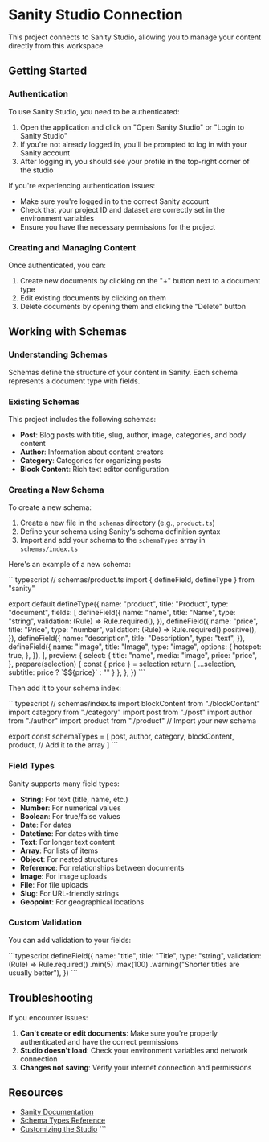 # Sanity Studio Connection

This project connects to Sanity Studio, allowing you to manage your content directly from this workspace.

## Getting Started

### Authentication

To use Sanity Studio, you need to be authenticated:

1. Open the application and click on "Open Sanity Studio" or "Login to Sanity Studio"
2. If you're not already logged in, you'll be prompted to log in with your Sanity account
3. After logging in, you should see your profile in the top-right corner of the studio

If you're experiencing authentication issues:

- Make sure you're logged in to the correct Sanity account
- Check that your project ID and dataset are correctly set in the environment variables
- Ensure you have the necessary permissions for the project

### Creating and Managing Content

Once authenticated, you can:

1. Create new documents by clicking on the "+" button next to a document type
2. Edit existing documents by clicking on them
3. Delete documents by opening them and clicking the "Delete" button

## Working with Schemas

### Understanding Schemas

Schemas define the structure of your content in Sanity. Each schema represents a document type with fields.

### Existing Schemas

This project includes the following schemas:

- **Post**: Blog posts with title, slug, author, image, categories, and body content
- **Author**: Information about content creators
- **Category**: Categories for organizing posts
- **Block Content**: Rich text editor configuration

### Creating a New Schema

To create a new schema:

1. Create a new file in the `schemas` directory (e.g., `product.ts`)
2. Define your schema using Sanity's schema definition syntax
3. Import and add your schema to the `schemaTypes` array in `schemas/index.ts`

Here's an example of a new schema:

\`\`\`typescript
// schemas/product.ts
import { defineField, defineType } from "sanity"

export default defineType({
  name: "product",
  title: "Product",
  type: "document",
  fields: [
    defineField({
      name: "name",
      title: "Name",
      type: "string",
      validation: (Rule) => Rule.required(),
    }),
    defineField({
      name: "price",
      title: "Price",
      type: "number",
      validation: (Rule) => Rule.required().positive(),
    }),
    defineField({
      name: "description",
      title: "Description",
      type: "text",
    }),
    defineField({
      name: "image",
      title: "Image",
      type: "image",
      options: {
        hotspot: true,
      },
    }),
  ],
  preview: {
    select: {
      title: "name",
      media: "image",
      price: "price",
    },
    prepare(selection) {
      const { price } = selection
      return { 
        ...selection, 
        subtitle: price ? \`$\${price}\` : "" 
      }
    },
  },
})
\`\`\`

Then add it to your schema index:

\`\`\`typescript
// schemas/index.ts
import blockContent from "./blockContent"
import category from "./category"
import post from "./post"
import author from "./author"
import product from "./product" // Import your new schema

export const schemaTypes = [
  post, 
  author, 
  category, 
  blockContent,
  product, // Add it to the array
]
\`\`\`

### Field Types

Sanity supports many field types:

- **String**: For text (title, name, etc.)
- **Number**: For numerical values
- **Boolean**: For true/false values
- **Date**: For dates
- **Datetime**: For dates with time
- **Text**: For longer text content
- **Array**: For lists of items
- **Object**: For nested structures
- **Reference**: For relationships between documents
- **Image**: For image uploads
- **File**: For file uploads
- **Slug**: For URL-friendly strings
- **Geopoint**: For geographical locations

### Custom Validation

You can add validation to your fields:

\`\`\`typescript
defineField({
  name: "title",
  title: "Title",
  type: "string",
  validation: (Rule) => 
    Rule.required()
        .min(5)
        .max(100)
        .warning("Shorter titles are usually better"),
})
\`\`\`

## Troubleshooting

If you encounter issues:

1. **Can't create or edit documents**: Make sure you're properly authenticated and have the correct permissions
2. **Studio doesn't load**: Check your environment variables and network connection
3. **Changes not saving**: Verify your internet connection and permissions

## Resources

- [Sanity Documentation](https://www.sanity.io/docs)
- [Schema Types Reference](https://www.sanity.io/docs/schema-types)
- [Customizing the Studio](https://www.sanity.io/docs/studio-customization)
\`\`\`
